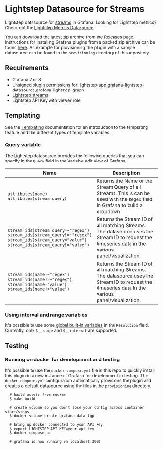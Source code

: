 # Lightstep Datasource for Streams

Lightstep datasource for [streams]((https://docs.lightstep.com/docs/monitor-a-service-level-indicator-with-streams)) in Grafana. Looking for Lightstep metrics? Check out the [Lightstep Metrics Datasource](https://grafana.com/grafana/plugins/lightstep-metrics-datasource/).

You can download the latest zip archive from the [Releases page](https://github.com/lightstep/lightstep-grafana-plugin/releases). Instructions for installing Grafana plugins from a packed zip archive can be found [here](https://grafana.com/docs/grafana/latest/plugins/installation). An example for provisioning the plugin with a sample datasource can be found in the `provisioning` directory of this repository.

## Requirements

* Grafana 7 or 8
* Unsigned plugin permissions for: lightstep-app,grafana-lightstep-datasource,grafana-lightstep-graph
* [Lightstep streams](https://docs.lightstep.com/docs/monitor-a-service-level-indicator-with-streams)
* Lightstep API Key with viewer role

## Templating
See the [Templating](https://grafana.com/docs/grafana/latest/reference/templating/) documentation for an introduction to the templating feature and the different types of template variables.

### Query variable
The Lightstep datasource provides the following queries that you can specify in the `Query` field in the Variable edit view of Grafana.

| Name         | Description |
| ------------ |-------------| 
| `attributes(name)` <br/>`attributes(stream_query)`    | Returns the Name or the Stream Query of all Streams. This is can be used with the `Regex` field in Grafana to build a dropdown |
| `stream_ids(stream_query=~"regex")` <br/>`stream_ids(stream_query!=~"regex")` <br/>`stream_ids(stream_query="value")` <br/>`stream_ids(stream_query!="value")`    | Returns the Stream ID of all matching Streams. The datasource uses the Stream ID to request the timeseries data in the various panel/visualization. |
| `stream_ids(name=~"regex")` <br/>`stream_ids(name!=~"regex")` <br/>`stream_ids(name="value")` <br/>`stream_ids(name!="value")`    | Returns the Stream ID of all matching Streams. The datasource uses the Stream ID to request the timeseries data in the various panel/visualization. |

### Using interval and range variables
It's possible to use some [global built-in variables](https://grafana.com/docs/grafana/latest/reference/templating/#global-built-in-variables) in the `Resolution` field.
Currently, only `$__range` and `$__interval` are supported.
## Testing
### Running on docker for development and testing
It's possible to use the `docker-compose.yml` file in this repo to quickly install this plugin in a new instance of Grafana for development in testing. The `docker-compose.yml` configuration automatically provisions the plugin and creates a default datasource using the files in the `provisioning` directory.

```
  # build assets from source
  $ make build

  # create volume so you don't lose your config across container start/stops
  $ docker volume create grafana-data-lgp 

  # bring up docker connected to your API key
  $ export LIGHTSTEP_API_KEY=your_api_key
  $ docker-compose up

  # grafana is now running on localhost:3000
```
